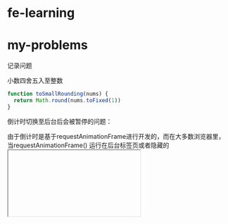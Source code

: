 # fe-learning
# my-problems

记录问题

小数四舍五入至整数


```javascript
function toSmallRounding(nums) {
  return Math.round(nums.toFixed(1))
}
```

倒计时切换至后台后会被暂停的问题：

由于倒计时是基于requestAnimationFrame进行开发的，而在大多数浏览器里，当requestAnimationFrame() 运行在后台标签页或者隐藏的<iframe> 里时，requestAnimationFrame() 会被暂停调用以提升性能和电池寿命，所以会导致该问题。

可以采用监听页面可见性来刷新倒计时解决该问题

```javascript
// 应用demo
// startSimulation 和 pauseSimulation 在其他地方定义
function handleVisibilityChange() {
  if (document.hidden) {
    pauseSimulation();
  } else  {
    startSimulation();
  }
}

document.addEventListener("visibilitychange", handleVisibilityChange, false);
```

相关API

[`Document.hidden`](https://developer.mozilla.org/zh-CN/docs/Web/API/Document/hidden) 只读

如果页面处于被认为是对用户隐藏状态时返回true，否则返回false。

[`Document.visibilityState`](https://developer.mozilla.org/zh-CN/docs/Web/API/Document/visibilityState) 只读

是一个用来展示文档当前的可见性的[`DOMString`](https://developer.mozilla.org/zh-CN/docs/Web/API/DOMString) 。该属性的值为以下值之一：

- `visible` : 页面内容至少是部分可见。 在实际中，这意味着页面是非最小化窗口的前景选项卡。
- `hidden` : 页面内容对用户不可见。 在实际中，这意味着文档可以是一个后台标签，或是最小化窗口的一部分，或是在操作系统锁屏激活的状态下。
- `prerender` : 页面内容正在被预渲染且对用户是不可见的(被document.hidden当做隐藏). 文档可能初始状态为prerender，但绝不会从其它值转为该值。>
- 注释：有的浏览器不支持此功能`unloaded` : 页面正在从内存中卸载。
- 注释：有的浏览器不支持此功能

[`Document.onvisibilitychange`](https://developer.mozilla.org/zh-CN/docs/Web/API/Document/onvisibilitychange)

[`EventListener`](https://developer.mozilla.org/zh-CN/docs/Web/API/EventListener) 提供在`visibilitychange (en-US)` 事件被触发时要调用的代码。



1.边界值问题

​	使用text-overflow,如果要使这个属性生效必须使元素有宽度。

```css
*{
	text-overflow: ellipsis;
  overflow: hidden;
  white-space: nowrap;
}
```

2.布局问题

​	absolute、fixed

​	flex

可以考虑少使用div，多使用类似ul、li的元素。

设计的原则是：能够让元素在正常的文档流下布局则不适用absolute，如果必要使用absolute则必须要注意子绝父相的道理。

3.禁止双击放大

```javascript
<meta name="viewport" content="width=device-width,inital-scale=1.0,maximum-scale=1.0,user-scale=0">

window.onload=function() {
  document.addEventListener('touchstart',function (event){
    if(event.touches.length>1){
      event.preventDefault();
    }
  });
  var lastTouchEnd = 0;
  document.addEventListener('touchend',function (event){
    var now = (new Date()).getTime();
    if(now -lastTouchEnd <= 300){
      event.preventDefault();
    }
    lastTouchEnd = now;
  },false);
  document.addEventListener('gesturestart',function (event){
    event.preventDefault();
  });
}
```

4.CSS overscroll-behavior让滚动嵌套时父滚动不触发、scroll-behavior用于滚动平滑、scroll snap用于滚动定位加上文本的滚动边界。

在模板字符串中，空格、缩进、换行都会被保留

  
1.接口返回，统一结构

2.try-catch融入

3.sql本身字段
